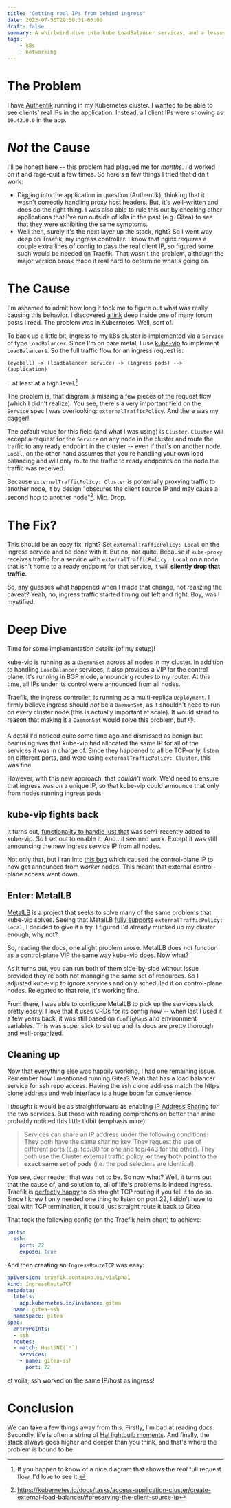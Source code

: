 ```yaml
---
title: "Getting real IPs from behind ingress"
date: 2023-07-30T20:50:31-05:00
draft: false
summary: A whirlwind dive into kube LoadBalancer services, and a lesson in how things are not always what they seem.
tags:
    - k8s
    - networking
---
```


# The Problem

I have [Authentik](https://goauthentik.io) running in my Kubernetes cluster. I wanted to be able to see clients' real IPs in the application.
Instead, all client IPs were showing as `10.42.0.0` in the app.

# _Not_ the Cause

I'll be honest here -- this problem had plagued me for _months_. I'd worked on it and rage-quit a few times. So here's a few things I
tried that didn't work:

- Digging into the application in question (Authentik), thinking that it wasn't correctly handling proxy host headers. But, it's
well-written and does do the right thing. I was also able to rule this out by checking other applications that I've run outside
of k8s in the past (e.g. Gitea) to see that they were exhibiting the same symptoms.
- Well then, surely it's the next layer up the stack, right? So I went way deep on Traefik, my ingress controller. I know that nginx
requires a couple extra lines of config to pass the real client IP, so figured some such would be needed on Traefik. That wasn't the
problem, although the major version break made it real hard to determine what's going on.

# The Cause

I'm ashamed to admit how long it took me to figure out what was really causing this behavior. I discovered [a link](https://kubernetes.io/docs/tasks/access-application-cluster/create-external-load-balancer/#preserving-the-client-source-ip)
deep inside one of many forum posts I read. The problem was in Kubernetes. Well, sort of.

To back up a little bit, ingress to my k8s cluster is implemented via a `Service` of type `LoadBalancer`. Since I'm on bare metal, I use
[kube-vip](https://kube-vip.io/) to implement `LoadBalancer`s. So the full traffic flow for an ingress request is:

```
(eyeball) -> (loadbalancer service) -> (ingress pods) --> (application)
```

...at least at a high level.[^1]

The problem is, that diagram is missing a few pieces of the request flow (which I didn't realize). You see, there's a very important
field on the `Service` spec I was overlooking: `externalTrafficPolicy`. And there was my dagger!

The default value for this field (and what I was using) is `Cluster`. `Cluster` will accept a request for the `Service` on any node in
the cluster and route the traffic to any ready endpoint in the cluster -- even if that's on another node. `Local`, on the other hand
assumes that you're handling your own load balancing and will only route the traffic to ready endpoints on the node the traffic
was received.

Because `externalTrafficPolicy: Cluster` is potentially proxying traffic to another node, it by design "obscures the client source IP and
may cause a second hop to another node"[^2]. Mic. Drop.

# The Fix?

This should be an easy fix, right? Set `externalTrafficPolicy: Local` on the ingress service and be done with it. But no, not quite.
Because if `kube-proxy` receives traffic for a service with `externalTrafficPolicy: Local` on a node that isn't home to a ready endpoint
for that service, it will **silently drop that traffic**.

So, any guesses what happened when I made that change, not realizing the caveat? Yeah, no, ingress traffic started timing out left and
right. Boy, was I mystified.

# Deep Dive

Time for some implementation details (of my setup)!

kube-vip is running as a `DaemonSet` across all nodes in my cluster. In addition to handling `LoadBalancer` services, it also provides
a VIP for the control plane. It's running in BGP mode, announcing routes to my router. At this time, all IPs under its control were
announced from all nodes.

Traefik, the ingress controller, is running as a multi-replica `Deployment`. I firmly believe ingress should _not_ be a `DaemonSet`, as
it shouldn't need to run on every cluster node (this is actually important at scale). It would stand to reason that making it a
`DaemonSet` would solve this problem, but 👎.

A detail I'd noticed quite some time ago and dismissed as benign but bemusing was that kube-vip had allocated the same IP for
all of the services it was in charge of. Since they happened to all be TCP-only, listen on different ports, and were using
`externalTrafficPolicy: Cluster`, this was fine.

However, with this new approach, that _couldn't_ work. We'd need to ensure that ingress was on a unique IP, so that kube-vip could
announce that only from nodes running ingress pods.

## kube-vip fights back

It turns out, [functionality to handle just that](https://kube-vip.io/docs/usage/kubernetes-services/#external-traffic-policy-kube-vip-v050)
was semi-recently added to kube-vip. So I set out to enable it. And...it seemed work. Except it was still announcing the new ingress
service IP from all nodes.

Not only that, but I ran into [this bug](https://github.com/kube-vip/kube-vip/issues/530) which caused the control-plane IP to now
get announced from _worker_ nodes. This meant that external control-plane access went down.

## Enter: MetalLB

[MetalLB](https://metallb.org/) is a project that seeks to solve many of the same problems that kube-vip solves. Seeing that MetalLB
[fully supports](https://metallb.org/usage/#traffic-policies) `externalTrafficPolicy: Local`, I decided to give it a try. I figured
I'd already mucked up my cluster enough, why not?

So, reading the docs, one slight problem arose. MetalLB does _not_ function as a control-plane VIP the same way kube-vip does. Now what?

As it turns out, you can run both of them side-by-side without issue provided they're both not managing the same set of resources. So I
adjusted kube-vip to ignore services and only scheduled it on control-plane nodes. Relegated to that role, it's working fine.

From there, I was able to configure MetalLB to pick up the services slack pretty easily. I love that it uses CRDs for its config now -- when
last I used it a few years back, it was still based on `ConfigMap`s and environment variables. This was super slick to set up and its
docs are pretty thorough and well-organized.

## Cleaning up

Now that everything else was happily working, I had one remaining issue. Remember how I mentioned running Gitea? Yeah that has a load
balancer service for ssh repo access. Having the ssh clone address match the https clone address and web interface is a huge boon for
convenience.

I _thought_ it would be as straightforward as enabling [IP Address Sharing](https://metallb.org/usage/#ip-address-sharing) for the two
services. But those with reading comprehension better than mine probably noticed this little tidbit (emphasis mine):

> Services can share an IP address under the following conditions:
> They both have the same sharing key.
> They request the use of different ports (e.g. tcp/80 for one and tcp/443 for the other).
> They both use the Cluster external traffic policy, **or they both point to the exact same set of pods** (i.e. the pod selectors are identical).

You see, dear reader, that was not to be. So now what? Well, it turns out that the cause of, and solution to, all of life's problems is
indeed ingress. Traefik is [perfectly happy](https://doc.traefik.io/traefik/routing/providers/kubernetes-crd/#kind-ingressroutetcp) to
do straight TCP routing if you tell it to do so. Since I knew I only needed one thing to listen on port 22, I didn't have to deal with
TCP termination, it could just straight route it back to Gitea.

That took the following config (on the Traefik helm chart) to achieve:

```yaml
ports:
  ssh:
    port: 22
    expose: true
```

And then creating an `IngressRouteTCP` was easy:

```yaml
apiVersion: traefik.containo.us/v1alpha1
kind: IngressRouteTCP
metadata:
  labels:
    app.kubernetes.io/instance: gitea
  name: gitea-ssh
  namespace: gitea
spec:
  entryPoints:
  - ssh
  routes:
  - match: HostSNI(`*`)
    services:
    - name: gitea-ssh
      port: 22
```

et voila, ssh worked on the same IP/host as ingress!

# Conclusion

We can take a few things away from this. Firstly, I'm bad at reading docs. Secondly, life is often a string of
[Hal lightbulb moments](https://www.youtube.com/watch?v=AbSehcT19u0&pp=ygUOaGFsIGxpZ2h0IGJ1bGI%3D). And finally, the stack always goes
higher and deeper than you think, and that's where the problem is bound to be.

[^1]: If you happen to know of a nice diagram that shows the _real_ full request flow, I'd love to see it.
[^2]: https://kubernetes.io/docs/tasks/access-application-cluster/create-external-load-balancer/#preserving-the-client-source-ip
